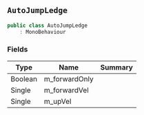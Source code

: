 ## `AutoJumpLedge`

```csharp
public class AutoJumpLedge
    : MonoBehaviour
```

### Fields

| Type | Name | Summary | 
| --- | --- | --- | 
| Boolean | m_forwardOnly |  | 
| Single | m_forwardVel |  | 
| Single | m_upVel |  | 


